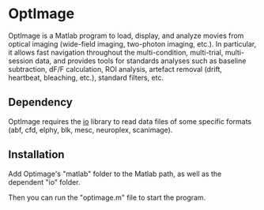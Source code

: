
# OptImage

OptImage is a Matlab program to load, display, and analyze movies from optical
imaging (wide-field imaging, two-photon imaging, etc.). In particular, it 
allows fast navigation throughout the multi-condition, multi-trial,
multi-session data, and provides tools for standards analyses such as baseline
subtraction, dF/F calculation, ROI analysis, artefact removal (drift, 
heartbeat, bleaching, etc.), standard filters, etc.


## Dependency

OptImage requires the [io](https://github.com/thomasdeneux/io) library to read 
data files of some specific formats (abf, cfd, elphy, blk, mesc, neuroplex, 
scanimage).


## Installation

Add Optimage's "matlab" folder to the Matlab path, as well as the dependent 
"io" folder.

Then you can run the "optimage.m" file to start the program.

